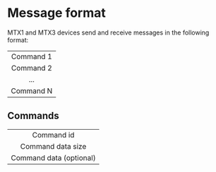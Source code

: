 # Message format

MTX1 and MTX3 devices send and receive messages in the following format:

<table>
    <tbody>
        <tr align="center">
            <td>Command 1</td>
        </tr>
        <tr align="center">
            <td>Command 2</td>
        </tr>
        <tr align="center">
            <td>...</td>
        </tr>
        <tr align="center">
            <td>Command N</td>
        </tr>
    </tbody>
</table>

## Commands

<table>
    <tbody>
        <tr align="center">
            <td>Command id</td>
        </tr>
        <tr align="center">
            <td>Command data size</td>
        </tr>
        <tr align="center">
            <td>Command data (optional)</td>
        </tr>
    </tbody>
</table>
